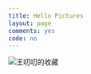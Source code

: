 ```yaml
---
title: Hello Pictures
layout: page
comments: yes
code: no
---
```


![王叨叨的收藏](https://source.unsplash.com/user/wangdaodao/likes/1000x630)